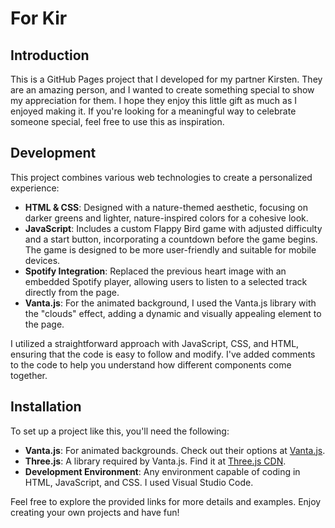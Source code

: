 # For Kir

## Introduction

This is a GitHub Pages project that I developed for my partner Kirsten. They are an amazing person, and I wanted to create something special to show my appreciation for them. I hope they enjoy this little gift as much as I enjoyed making it. If you're looking for a meaningful way to celebrate someone special, feel free to use this as inspiration.

## Development

This project combines various web technologies to create a personalized experience:

- **HTML & CSS**: Designed with a nature-themed aesthetic, focusing on darker greens and lighter, nature-inspired colors for a cohesive look.
- **JavaScript**: Includes a custom Flappy Bird game with adjusted difficulty and a start button, incorporating a countdown before the game begins. The game is designed to be more user-friendly and suitable for mobile devices.
- **Spotify Integration**: Replaced the previous heart image with an embedded Spotify player, allowing users to listen to a selected track directly from the page.
- **Vanta.js**: For the animated background, I used the Vanta.js library with the "clouds" effect, adding a dynamic and visually appealing element to the page.

I utilized a straightforward approach with JavaScript, CSS, and HTML, ensuring that the code is easy to follow and modify. I've added comments to the code to help you understand how different components come together.

## Installation

To set up a project like this, you'll need the following:

- **Vanta.js**: For animated backgrounds. Check out their options at [Vanta.js](https://www.vantajs.com).
- **Three.js**: A library required by Vanta.js. Find it at [Three.js CDN](https://cdnjs.com/libraries/three.js).
- **Development Environment**: Any environment capable of coding in HTML, JavaScript, and CSS. I used Visual Studio Code.

Feel free to explore the provided links for more details and examples. Enjoy creating your own projects and have fun!
